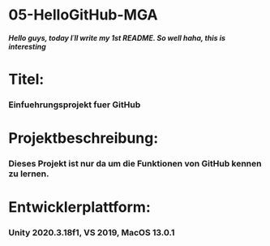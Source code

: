 # 05-HelloGitHub-MGA

##### Hello guys, today I´ll write my 1st README. So well haha, this is interesting 

# Titel:
### Einfuehrungsprojekt fuer GitHub

# Projektbeschreibung:
### Dieses Projekt ist nur da um die Funktionen von GitHub kennen zu lernen.

# Entwicklerplattform:
### Unity 2020.3.18f1, VS 2019, MacOS 13.0.1
